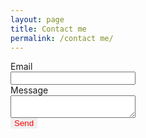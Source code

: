 ```yaml
---
layout: page
title: Contact me
permalink: /contact me/
---
```

<style>
 #subbtn{
  border:none;
  color:red;
 }
 
 input[type=email]{
  width:200px !important;
  }
  
  textarea {
   width:200px;}
   
   label:nth-child(2){
    margin-top:15px;
   }

</style>

<form method= "post" action="http://formspree.io/webdezinesco@gmail.com">
 <label>Email</label>
  <br />
  <input type="email" name="_replyto">
  <br />
  <label>Message</label>
  <br />
  <textarea name="body"></textarea>
  <br />
  <input id="subbtn" type="submit" value="Send">
</form>
